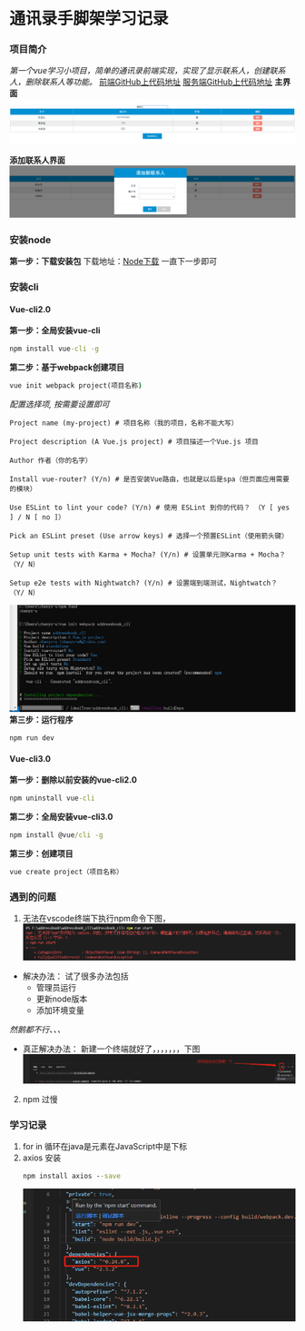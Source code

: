 # 通讯录手脚架学习记录

### 项目简介
*第一个vue学习小项目，简单的通讯录前端实现，实现了显示联系人，创建联系人，删除联系人等功能。*
[前端GitHub上代码地址](https://github.com/chenyuzhu2018/addressbook_cli)
[服务端GitHub上代码地址](https://github.com/chenyuzhu2018/addressbook_server)
**主界面**
![主界面](学习日志/通讯录主界面.png)

**添加联系人界面**
![添加联系人](学习日志/添加联系人.png)

### 安装node
**第一步：下载安装包**
下载地址：[Node下载](https://nodejs.org/zh-cn/download/)
一直下一步即可

### 安装cli
#### Vue-cli2.0
**第一步：全局安装vue-cli**
``` bat
npm install vue-cli -g
```

**第二步：基于webpack创建项目**
``` bat
vue init webpack project(项目名称)
```
*配置选择项, 按需要设置即可*
```
Project name (my-project) # 项目名称（我的项目，名称不能大写）

Project description (A Vue.js project) # 项目描述一个Vue.js 项目

Author 作者（你的名字）

Install vue-router? (Y/n) # 是否安装Vue路由，也就是以后是spa（但页面应用需要的模块）

Use ESLint to lint your code? (Y/n) # 使用 ESLint 到你的代码？ （Y [ yes ] / N [ no ]）

Pick an ESLint preset (Use arrow keys) # 选择一个预置ESLint（使用箭头键）

Setup unit tests with Karma + Mocha? (Y/n) # 设置单元测Karma + Mocha？ （Y/ N）

Setup e2e tests with Nightwatch? (Y/n) # 设置端到端测试，Nightwatch？ （Y/ N）
```
![创建工程截图](学习日志/微信截图_20220118145426.png)
**第三步：运行程序**
``` bat
npm run dev
``` 

#### Vue-cli3.0
**第一步：删除以前安装的vue-cli2.0**
``` bat
npm uninstall vue-cli
```
**第二步：全局安装vue-cli3.0**
``` bat
npm install @vue/cli -g
```
**第三步：创建项目**
``` bat
vue create project（项目名称）
```

### 遇到的问题
1. 无法在vscode终端下执行npm命令下图，
![问题1](学习日志/问题1.jpg)

* 解决办法： 
试了很多办法包括
   - 管理员运行
   - 更新node版本
   - 添加环境变量

*然鹅都不行、、、*

* 真正解决办法：
新建一个终端就好了，，，，，，，下图
![问题1](学习日志/微信截图_20220113143352.png)
2. npm 过慢
### 学习记录
1. for in  循环在java是元素在JavaScript中是下标
3. axios 安装
    ``` bat
    npm install axios --save
    ```
    ![创建工程截图](学习日志/axios.png)

